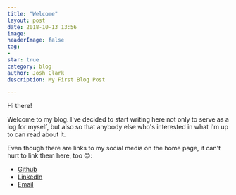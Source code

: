 ```yaml
---
title: "Welcome"
layout: post
date: 2018-10-13 13:56
image:
headerImage: false
tag:
-
star: true
category: blog
author: Josh Clark
description: My First Blog Post

---
```


Hi there!

Welcome to my blog. I've decided to start writing here not only to
serve as a log for myself, but also so that anybody else who's interested in
what I'm up to can read about it.

Even though there are links to my social media on the home page, it can't hurt
to link them here, too :blush::

+ [Github](https://github.com/jkclark)
+ [LinkedIn](https://linkedin.com/in/joshclark1997)
+ [Email](joshua.clark@yale.edu)
